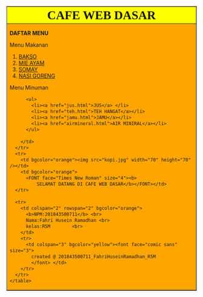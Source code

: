 <!DOCTYPE html>
<html>
  <head>
	<title>UTS WEBDASAR NO.1</title>
  </head>
  <body>
    <table border="1">
	  <tr>
		<th colspan="3" bgcolor="yellow">
		  <font face="comic sans" size="6">CAFE WEB DASAR
		  </font></th>
	  </tr>
	  <tr>
		<td rowspan="3" bgcolor="orange">
		  <p><b>   DAFTAR MENU   </b></p>
		  <p>Menu Makanan</p>
		  <ol>
			<li><a href="bakso.html"> BAKSO</a></li>
			<li><a href="mieayam.html">MIE AYAM</a></li>
			<li><a href="somay.html">SOMAY</a></li>
			<li><a href="nasgor.html">NASI GORENG</a></li>
		  </ol>
		  <p>Menu Minuman</p>
		 
		  <ul>
			<li><a href="jus.html">JUS</a> </li>
			<li><a href="teh.html">TEH HANGAT</a></li>
			<li><a href="jamu.html">JAMU</a></li>
			<li><a href="airmineral.html">AIR MINIRAL</a></li>
		  </ul>
			
		</td>
	  </tr>
	  <tr>
		<td bgcolor="orange"><img src="kopi.jpg" width="70" height="70" /></td>
		<td bgcolor="orange">
		  <FONT face="Times New Roman" size="4"><b>
			  SELAMAT DATANG DI CAFE WEB DASAR</b></FONT></td>
	  </tr>
	
	  <tr>
		<td colspan="2" rowspan="2" bgcolor="orange">
		  <b>NPM:201843500711</b> <br>
		  Nama:Fahri Husein Ramadhan <br>
		  kelas:R5M        <br>
		</td>
		<tr>
		  <td colspan="3" bgcolor="yellow"><font face="comic sans" size="3">
			created @ 201843500711_FahriHuseinRamadhan_R5M
			</font> </td>
		</tr>
	  </tr>
    </table>

  </body>
</html>
